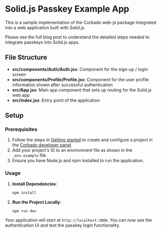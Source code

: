 # Solid.js Passkey Example App

This is a sample implementation of the Corbado web-js package integrated into a web application built with Solid.js.

Please see the full blog post to understand the detailed steps needed to integrate passkeys into Solid.js apps.

## File Structure

- **src/components/Auth/Auth.jsx**: Component for the sign-up / login screen
- **src/components/Profile/Profile.jsx**: Component for the user profile information shown after successful authentication
- **src/App.jsx**: Main app component that sets up routing for the Solid.js web app
- **src/index.jsx**: Entry point of the application

## Setup

### Prerequisites

1. Follow the steps in [Getting started](https://app.corbado.com/signin#register?framework=Solid.js&technology=passkeys) to create and configure a project in the [Corbado developer panel](https://app.corbado.com/#login-init).
2. Add your project's ID to an environment file as shown in the `.env.example` file.
3. Ensure you have Node.js and npm installed to run the application.

### Usage

1. **Install Dependencies**:

   ```bash
   npm install

2. **Run the Project Locally**:
   ```bash
   npm run dev
   ```
Your application will start at `http://localhost:3000`. You can now see the authentication UI and test the passkey login functionality.
